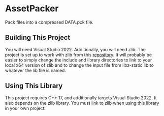 # AssetPacker
Pack files into a compressed DATA.pck file.

## Building This Project
You will need Visual Studio 2022. Additionally, you will need zlib. The project is set up to work with zlib from this [repository](https://github.com/kiyolee/zlib-win-build). It will probably be easier to simply change the include and library directories to link to your local x64 version of zlib and to change the input file from libz-static.lib to whatever the lib file is named.

## Using This Library
This project requires C++ 17, and additionally targets Visual Studio 2022. It also depends on the zlib library. You must link to zlib when using this library in your own project.
